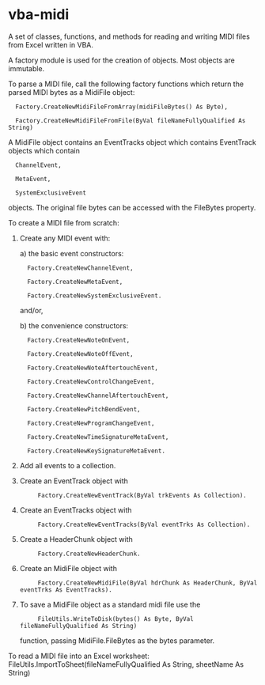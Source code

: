 # vba-midi
A set of classes, functions, and methods for reading and writing MIDI files from Excel written in VBA.

A factory module is used for the creation of objects. Most objects are immutable.

To parse a MIDI file, call the following factory functions which return the parsed MIDI bytes as a MidiFile object:

      Factory.CreateNewMidiFileFromArray(midiFileBytes() As Byte), 

      Factory.CreateNewMidiFileFromFile(ByVal fileNameFullyQualified As String)

A MidiFile object contains an EventTracks object which contains EventTrack objects which contain 

      ChannelEvent,
      
      MetaEvent,
      
      SystemExclusiveEvent 
      
objects. The original file bytes can be accessed with the FileBytes property.

To create a MIDI file from scratch:
1) Create any MIDI event with:

   a) the basic event constructors:
   
         Factory.CreateNewChannelEvent,

         Factory.CreateNewMetaEvent,

         Factory.CreateNewSystemExclusiveEvent.
      
      and/or,
      
   b) the convenience constructors:
   
         Factory.CreateNewNoteOnEvent,

         Factory.CreateNewNoteOffEvent,

         Factory.CreateNewNoteAftertouchEvent,

         Factory.CreateNewControlChangeEvent,

         Factory.CreateNewChannelAftertouchEvent,

         Factory.CreateNewPitchBendEvent,

         Factory.CreateNewProgramChangeEvent,

         Factory.CreateNewTimeSignatureMetaEvent,

         Factory.CreateNewKeySignatureMetaEvent.
   
2) Add all events to a collection.
3) Create an EventTrack object with 

            Factory.CreateNewEventTrack(ByVal trkEvents As Collection).
            
4) Create an EventTracks object with 
            
            Factory.CreateNewEventTracks(ByVal eventTrks As Collection).
            
5) Create a HeaderChunk object with 

            Factory.CreateNewHeaderChunk.
            
6) Create an MidiFile object with
            
            Factory.CreateNewMidiFile(ByVal hdrChunk As HeaderChunk, ByVal eventTrks As EventTracks).
            
7) To save a MidiFile object as a standard midi file use the 
            
            FileUtils.WriteToDisk(bytes() As Byte, ByVal fileNameFullyQualified As String) 
            
   function, passing MidiFile.FileBytes as the bytes parameter.

To read a MIDI file into an Excel worksheet:
             FileUtils.ImportToSheet(fileNameFullyQualified As String, sheetName As String)
